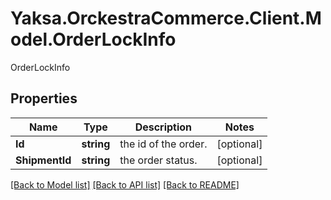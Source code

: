 # Yaksa.OrckestraCommerce.Client.Model.OrderLockInfo
OrderLockInfo

## Properties

Name | Type | Description | Notes
------------ | ------------- | ------------- | -------------
**Id** | **string** | the id of the order. | [optional] 
**ShipmentId** | **string** | the order status. | [optional] 

[[Back to Model list]](../README.md#documentation-for-models) [[Back to API list]](../README.md#documentation-for-api-endpoints) [[Back to README]](../README.md)

